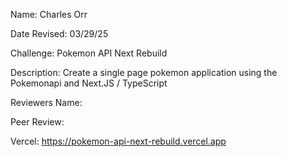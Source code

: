 Name: Charles Orr

Date Revised: 03/29/25

Challenge: Pokemon API Next Rebuild

Description: Create a single page pokemon application using the Pokemonapi and Next.JS / TypeScript

Reviewers Name: 

Peer Review: 

Vercel: https://pokemon-api-next-rebuild.vercel.app
